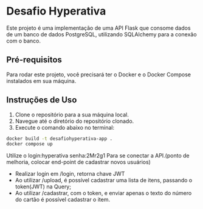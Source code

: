 # Desafio Hyperativa

Este projeto é uma implementação de uma API Flask que consome dados de um banco de dados PostgreSQL, utilizando SQLAlchemy para a conexão com o banco.

## Pré-requisitos

Para rodar este projeto, você precisará ter o Docker e o Docker Compose instalados em sua máquina.

## Instruções de Uso

1. Clone o repositório para a sua máquina local.
2. Navegue até o diretório do repositório clonado.
3. Execute o comando abaixo no terminal:

```bash
docker build -t desafiohyperativa-app .
docker compose up
```
  Utilize o login:hyperativa
            senha:2Mr2g1
  Para se conectar a API.(ponto de melhoria, colocar end-point de cadastrar novos usuários)

- Realizar login em /login, retorna chave JWT 
- Ao utilizar /upload, é possível cadastrar uma lista de itens, passando o token(JWT) na Query;
- Ao utilizar /cadastrar, com o token, e enviar apenas o texto do número do cartão é possível cadastrar o item.
